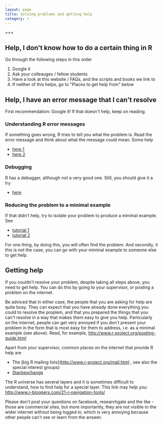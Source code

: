 ```yaml
---
layout: page
title: Solving problems and getting help
category: r
---
```

===

## Help, I don't know how to do a certain thing in R

Go through the following steps in this order

1. Google it
2. Ask your colleauges / fellow students
3. Have a look at this website / FAQs, and the scripts and books we link to
4. If neither of this helps, go to "Places to get help from" below

## Help, I have an error message that I can't resolve

First recommendation: Google it! If that doesn't help, keep on reading.

### Understanding R error messages 

If something goes wrong, R tries to tell you what the problem is. Read the error message and think about what the message could mean. Some help

* [here 1](http://dgrtwo.github.io/pages/errors.html)
* [here 2](http://www.r-bloggers.com/translating-weird-r-errors/)

### Debugging 

R has a debugger, although not a very good one. Still, you should give it a try

* [here](https://github.com/berkeley-scf/tutorial-R-debugging/blob/master/R-debugging.Rmd)

### Reducing the problem to a minimal example

If that didn't help, try to isolate your problem to produce a minimal example. See 

* [tutorial 1](http://adv-r.had.co.nz/Reproducibility.html)
* [tutorial 2](http://stackoverflow.com/questions/5963269/how-to-make-a-great-r-reproducible-example)

For one thing, by doing this, you will often find the problem. And secondly, it this is not the case, you can go with your minimal example to someone else to get help. 

## Getting help

If you couldn't resolve your problem, despite taking all steps above, you need to get help. You can do this by going to your supervisor, or posting a problem on the internet.

Be adviced that in either case, the people that you are asking for help are quite busy. They can expect that you have already done everything you could to resolve the proplem, and that you prepared the things that you can't resolve in a way that makes them easy to give you help. Particularly on the internet, people can get very annoyed if you don't present your problem in the form that is most easy for them to address, i.e. as a minimal example (see above). Read, for example, http://www.r-project.org/posting-guide.html

Apart from your supervisor, common places on the internet that provide R help are 

* The [big R mailing lists](http://www.r-project.org/mail.html , see also the special interest groups)
* [Stackexchange](http://stats.stackexchange.com/)

The R universe has several layers and it is sometimes difficult to understand, how to find help for a special layer. This link may help you: http://www.r-bloggers.com/21-r-navigation-tools/

Please don't post your questions on facebook, researchgate and the like - those are commercial sites, but more importantly, they are not visible to the wider internet without being logged in, which is very annoying because other people can't see or learn from the answer.












